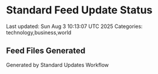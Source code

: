# Standard Feed Update Status
Last updated: Sun Aug  3 10:13:07 UTC 2025
Categories: technology,business,world

## Feed Files Generated

Generated by Standard Updates Workflow
